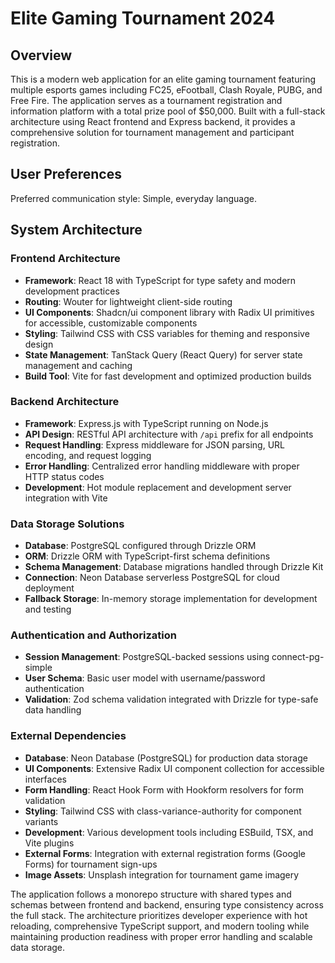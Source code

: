 # Elite Gaming Tournament 2024

## Overview

This is a modern web application for an elite gaming tournament featuring multiple esports games including FC25, eFootball, Clash Royale, PUBG, and Free Fire. The application serves as a tournament registration and information platform with a total prize pool of $50,000. Built with a full-stack architecture using React frontend and Express backend, it provides a comprehensive solution for tournament management and participant registration.

## User Preferences

Preferred communication style: Simple, everyday language.

## System Architecture

### Frontend Architecture
- **Framework**: React 18 with TypeScript for type safety and modern development practices
- **Routing**: Wouter for lightweight client-side routing
- **UI Components**: Shadcn/ui component library with Radix UI primitives for accessible, customizable components
- **Styling**: Tailwind CSS with CSS variables for theming and responsive design
- **State Management**: TanStack Query (React Query) for server state management and caching
- **Build Tool**: Vite for fast development and optimized production builds

### Backend Architecture
- **Framework**: Express.js with TypeScript running on Node.js
- **API Design**: RESTful API architecture with `/api` prefix for all endpoints
- **Request Handling**: Express middleware for JSON parsing, URL encoding, and request logging
- **Error Handling**: Centralized error handling middleware with proper HTTP status codes
- **Development**: Hot module replacement and development server integration with Vite

### Data Storage Solutions
- **Database**: PostgreSQL configured through Drizzle ORM
- **ORM**: Drizzle ORM with TypeScript-first schema definitions
- **Schema Management**: Database migrations handled through Drizzle Kit
- **Connection**: Neon Database serverless PostgreSQL for cloud deployment
- **Fallback Storage**: In-memory storage implementation for development and testing

### Authentication and Authorization
- **Session Management**: PostgreSQL-backed sessions using connect-pg-simple
- **User Schema**: Basic user model with username/password authentication
- **Validation**: Zod schema validation integrated with Drizzle for type-safe data handling

### External Dependencies
- **Database**: Neon Database (PostgreSQL) for production data storage
- **UI Components**: Extensive Radix UI component collection for accessible interfaces
- **Form Handling**: React Hook Form with Hookform resolvers for form validation
- **Styling**: Tailwind CSS with class-variance-authority for component variants
- **Development**: Various development tools including ESBuild, TSX, and Vite plugins
- **External Forms**: Integration with external registration forms (Google Forms) for tournament sign-ups
- **Image Assets**: Unsplash integration for tournament game imagery

The application follows a monorepo structure with shared types and schemas between frontend and backend, ensuring type consistency across the full stack. The architecture prioritizes developer experience with hot reloading, comprehensive TypeScript support, and modern tooling while maintaining production readiness with proper error handling and scalable data storage.
